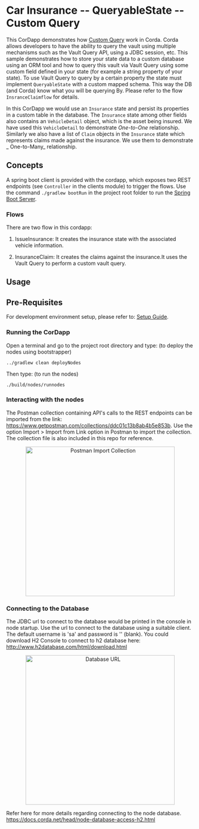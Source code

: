 # Car Insurance -- QueryableState -- Custom Query

This CorDapp demonstrates how [Custom Query](https://docs.r3.com/en/platform/corda/4.8/open-source/api-vault-query.html)
work in Corda. Corda allows developers to have the ability to query the vault using multiple mechanisms such as the
Vault Query API, using a JDBC session, etc. This sample demonstrates how to store your state data to a custom database
using an ORM tool and how to query this vault via Vault Query using some custom field defined in your state (for example
a string property of your state). To use Vault Query to query by a certain property the state must implement
`QueryableState` with a custom mapped schema. This way the DB (and Corda) know what you will be querying By. Please
refer to the flow `InsranceClaimflow` for details.

In this CorDapp we would use an `Insurance` state and persist its properties in a custom table in the database.
The `Insurance` state among other fields also contains an `VehicleDetail` object, which is the asset being insured. We
have used this `VehicleDetail` to demonstrate _One-to-One_ relationship. Similarly we also have a list of `Claim`
objects in the `Insurance` state which represents claims made against the insurance. We use them to demonstrate _
One-to-Many_ relationship.

## Concepts

A spring boot client is provided with the cordapp, which exposes two REST endpoints
(see `Controller` in the clients module) to trigger the flows. Use the command `./gradlew bootRun` in the project root
folder to run the [Spring Boot Server](https://spring.io/projects/spring-boot#overview).

### Flows

There are two flow in this cordapp:

1. IssueInsurance: It creates the insurance state with the associated vehicle information.

2. InsuranceClaim: It creates the claims against the insurance.It uses the Vault Query to perform a custom vault query.

## Usage

## Pre-Requisites

For development environment setup, please refer to: [Setup Guide](https://docs.corda.net/getting-set-up.html).

### Running the CorDapp

Open a terminal and go to the project root directory and type: (to deploy the nodes using bootstrapper)

```
../gradlew clean deployNodes
```

Then type: (to run the nodes)

```
./build/nodes/runnodes
```

### Interacting with the nodes

The Postman collection containing API's calls to the REST endpoints can be imported from the
link: https://www.getpostman.com/collections/ddc01c13b8ab4b5e853b. Use the option Import > Import from Link option in
Postman to import the collection. The collection file is also included in this repo for reference.

<p align="center">
<img src="./clients/src/main/resources/static/Postman_screenshot.png" alt="Postman Import Collection" width="400">
</p>

### Connecting to the Database

The JDBC url to connect to the database would be printed in the console in node startup. Use the url to connect to the
database using a suitable client. The default username is 'sa' and password is '' (blank). You could download H2 Console
to connect to h2 database here:
http://www.h2database.com/html/download.html

<p align="center">
  <img src="./clients/src/main/resources/static/JDBC-url.png" alt="Database URL" width="400">
</p>

Refer here for more details regarding connecting to the node database.
https://docs.corda.net/head/node-database-access-h2.html
